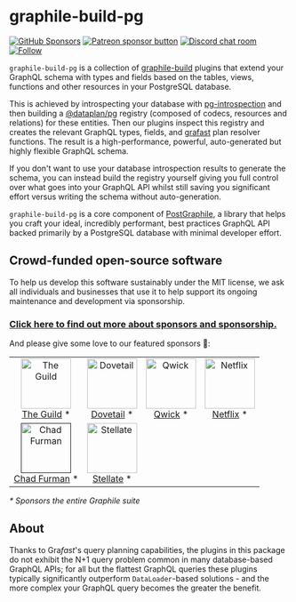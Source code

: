 # graphile-build-pg

[![GitHub Sponsors](https://img.shields.io/github/sponsors/benjie?color=ff69b4&label=github%20sponsors)](https://github.com/sponsors/benjie)
[![Patreon sponsor button](https://img.shields.io/badge/sponsor-via%20Patreon-orange.svg)](https://patreon.com/benjie)
[![Discord chat room](https://img.shields.io/discord/489127045289476126.svg)](http://discord.gg/graphile)
[![Follow](https://img.shields.io/badge/twitter-@GraphileHQ-blue.svg)](https://twitter.com/GraphileHQ)

`graphile-build-pg` is a collection of [graphile-build][] plugins that extend
your GraphQL schema with types and fields based on the tables, views, functions
and other resources in your PostgreSQL database.

This is achieved by introspecting your database with [pg-introspection][] and
then building a [@dataplan/pg][] registry (composed of codecs, resources and
relations) for these entities. Then our plugins inspect this registry and
creates the relevant GraphQL types, fields, and [grafast][] plan resolver
functions. The result is a high-performance, powerful, auto-generated but highly
flexible GraphQL schema.

If you don't want to use your database introspection results to generate the
schema, you can instead build the registry yourself giving you full control over
what goes into your GraphQL API whilst still saving you significant effort
versus writing the schema without auto-generation.

`graphile-build-pg` is a core component of [PostGraphile][], a library that
helps you craft your ideal, incredibly performant, best practices GraphQL API
backed primarily by a PostgreSQL database with minimal developer effort.

<!-- SPONSORS_BEGIN -->

## Crowd-funded open-source software

To help us develop this software sustainably under the MIT license, we ask all
individuals and businesses that use it to help support its ongoing maintenance
and development via sponsorship.

### [Click here to find out more about sponsors and sponsorship.](https://www.graphile.org/sponsor/)

And please give some love to our featured sponsors 🤩:

<table><tr>
<td align="center"><a href="https://www.the-guild.dev/"><img src="https://graphile.org/images/sponsors/theguild.png" width="90" height="90" alt="The Guild" /><br />The Guild</a> *</td>
<td align="center"><a href="https://dovetailapp.com/"><img src="https://graphile.org/images/sponsors/dovetail.png" width="90" height="90" alt="Dovetail" /><br />Dovetail</a> *</td>
<td align="center"><a href="https://qwick.com/"><img src="https://graphile.org/images/sponsors/qwick.png" width="90" height="90" alt="Qwick" /><br />Qwick</a> *</td>
<td align="center"><a href="https://www.netflix.com/"><img src="https://graphile.org/images/sponsors/Netflix.png" width="90" height="90" alt="Netflix" /><br />Netflix</a> *</td>
</tr><tr>
<td align="center"><a href=""><img src="https://graphile.org/images/sponsors/chadf.png" width="90" height="90" alt="Chad Furman" /><br />Chad Furman</a> *</td>
<td align="center"><a href="https://stellate.co/"><img src="https://graphile.org/images/sponsors/Stellate.png" width="90" height="90" alt="Stellate" /><br />Stellate</a> *</td>
</tr></table>

<em>\* Sponsors the entire Graphile suite</em>

<!-- SPONSORS_END -->

## About

Thanks to Gra*fast*'s query planning capabilities, the plugins in this package
do not exhibit the N+1 query problem common in many database-based GraphQL APIs;
for all but the flattest GraphQL queries these plugins typically significantly
outperform `DataLoader`-based solutions - and the more complex your GraphQL
query becomes the greater the benefit.

[postgraphile]: https://postgraphile.org
[graphile-build]: https://npmjs.com/package/graphile-build
[grafast]: https://grafast.org
[pg-introspection]: https://npmjs.com/package/pg-introspection
[@dataplan/pg]: https://grafast.org/grafast/step-library/dataplan-pg/
